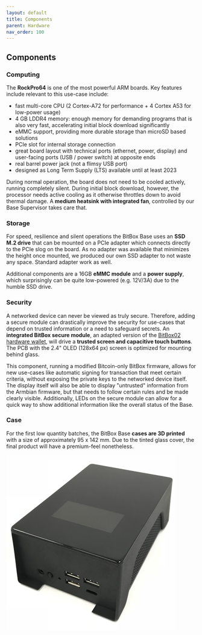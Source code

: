 ```yaml
---
layout: default
title: Components
parent: Hardware 
nav_order: 100
---
```

## Components

### Computing

The **RockPro64** is one of the most powerful ARM boards. Key features include relevant to this use-case include:

* fast multi-core CPU (2 Cortex-A72 for performance + 4 Cortex A53 for low-power usage)
* 4 GB LDDR4 memory: enough memory for demanding programs that is also very fast, accelerating initial block download significantly
* eMMC support, providing more durable storage than microSD based solutions
* PCIe slot for internal storage connection
* great board layout with technical ports (ethernet, power, display) and user-facing ports (USB / power switch) at opposite ends
* real barrel power jack (not a flimsy USB port)
* designed as Long Term Supply (LTS) available until at least 2023

During normal operation, the board does not need to be cooled actively, running completely silent. During initial block download, however, the processor needs active cooling as it otherwise throttles down to avoid thermal damage. A **medium heatsink with integrated fan**, controlled by our Base Supervisor takes care that.

### Storage

For speed, resilience and silent operations the BitBox Base uses an **SSD M.2 drive** that can be mounted on a PCIe adapter which connects directly to the PCIe slog on the board. As no adapter was available that minimizes the height once mounted, we produced our own SSD adapter to not waste any space. Standard adapter work as well.

Additional components are a 16GB **eMMC module** and a **power supply**, which surprisingly can be quite low-powered (e.g. 12V/3A) due to the humble SSD drive. 

### Security

A networked device can never be viewed as truly secure. Therefore, adding a secure module can drastically improve the security for use-cases that depend on trusted information or a need to safeguard secrets. An **integrated BitBox secure module**, an adapted version of the [BitBox02 hardware wallet](https://shiftcrypto.ch/bitbox02/), will drive a **trusted screen and capacitive touch buttons**. The PCB with the 2.4" OLED (128x64 px) screen is optimized for mounting behind glass.

This component, running a modified Bitcoin-only BitBox firmware, allows for new use-cases like automatic signing for transaction that meet certain criteria, without exposing the private keys to the networked device itself. The display itself will also be able to display "untrusted" information from the Armbian firmware, but that needs to follow certain rules and be made clearly visible. Additionally, LEDs on the secure module can allow for a quick way to show additional information like the overall status of the Base.

### Case

For the first low quantity batches, the BitBox Base **cases are 3D printed** with a size of approximately 95 x 142 mm. Due to the tinted glass cover, the final product will have a premium-feel nonetheless.

![BitBox Base](bbb-photo.jpg)
